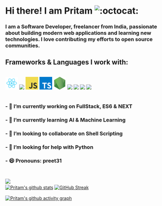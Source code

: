 <h1>Hi there! I am Pritam <img class="emoji" title=":octocat:" alt=":octocat:" src="https://github.githubassets.com/images/icons/emoji/octocat.png" height="40" width="40"> </h1>
<!--
**preet31/preet31** is a ✨ _special_ ✨ repository because its `README.md` (this file) appears on your GitHub profile.
-->
<h3>I am a Software Developer, freelancer from India, passionate about building modern web applications and learning new technologies. I love contributing my efforts to open source communities.</h3>

<h2>Frameworks & Languages I work with:</h2>

<code><a href="http://github.com/preet31">
<img height="40" src="https://raw.githubusercontent.com/github/explore/80688e429a7d4ef2fca1e82350fe8e3517d3494d/topics/react/react.png"></a></code>
<code><a href="http://github.com/preet31"><img height="40" src="https://avatars0.githubusercontent.com/u/139426?s=200&v=4"></a></code>
<code><a href="http://github.com/preet31"><img height="40" src="https://raw.githubusercontent.com/github/explore/80688e429a7d4ef2fca1e82350fe8e3517d3494d/topics/javascript/javascript.png"></a></code>
<code><a href="http://github.com/preet31"><img height="40" src="https://raw.githubusercontent.com/github/explore/80688e429a7d4ef2fca1e82350fe8e3517d3494d/topics/typescript/typescript.png"></a></code>
<code><a href="http://github.com/preet31"><img height="40" src="https://raw.githubusercontent.com/github/explore/80688e429a7d4ef2fca1e82350fe8e3517d3494d/topics/nodejs/nodejs.png"></code></a>
<code><a href="http://github.com/preet31"><img height="40" src="https://avatars0.githubusercontent.com/u/1525981?s=200&v=4"></a></code>
<code><a href="http://github.com/preet31"><img height="40" src="https://avatars.githubusercontent.com/u/27804?s=200&v=4"></a></code>
<code><a href="http://github.com/preet31"><img height="40" src="https://raw.githubusercontent.com/isocpp/logos/master/cpp_logo.png"></a></code>
<code><a href="http://github.com/preet31"><img height="40" src="https://avatars.githubusercontent.com/u/5430905?s=200&v=4"></a></code>
<br/>
<br/>
<h3>- 🔭 I’m currently working on FullStack, ES6 & NEXT</h3>
<h3>- 🌱 I’m currently learning AI & Machine Learning</h3>
<h3>- 👯 I’m looking to collaborate on Shell Scripting</h3>
<h3>- 🤔 I’m looking for help with Python</h3>
<h3>- 😄 Pronouns: preet31</h3>
<br/>

![](https://komarev.com/ghpvc/?username=matfantinel&color=0ca4a5)<br/>
[![Pritam's github stats](https://github-readme-stats.vercel.app/api?username=preet31)](https://github.com/preet31)
[![GitHub Streak](https://github-readme-streak-stats.herokuapp.com?user=preet31&theme=tokyonight)](https://git.io/streak-stats)<br/><br/>
[![Pritam's github activity graph](https://activity-graph.herokuapp.com/graph?username=preet31&theme=github)](https://github.com/preet31/github-readme-activity-graph)



<!--
- 💬 Ask me about ...
- 📫 How to reach me: ...
- 📫 You can connect with me on: [GitHub](http://github.com/preet31)
- ⚡ Fun fact: ...
-->
